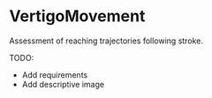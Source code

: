 # VertigoMovement
Assessment of reaching trajectories following stroke.

TODO:
- Add requirements
- Add descriptive image
